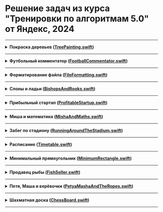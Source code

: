 # Решение задач из курса "Тренировки по алгоритмам 5.0" от Яндекс, 2024

----
<details>
<summary>
<b>Покраска деревьев (<a href="TreePainting.swift">TreePainting.swift</a>)</b>
</summary>

#### Условие
Вася и Маша участвуют в субботнике и красят стволы деревьев в белый цвет. Деревья растут вдоль улицы через равные промежутки в 1 метр. Одно из деревьев обозначено числом ноль, деревья по одну сторону занумерованы положительными числами 1,2 и т.д., а в другую — отрицательными −1,−2 и т.д. 

Ведро с краской для Васи установили возле дерева P, а для Маши — возле дерева Q. Ведра с краской очень тяжелые и Вася с Машей не могут их переставить, поэтому они окунают кисть в ведро и уже с этой кистью идут красить дерево. Краска на кисти из ведра Васи засыхает, когда он удаляется от ведра более чем на V метров, а из ведра Маши — на M метров. Определите, сколько деревьев может быть покрашено.

#### Формат ввода
В первой строке содержится два целых числа P и V — номер дерева, у которого стоит ведро Васи и на сколько деревьев он может от него удаляться. 
В второй строке содержится два целых числа Q и M — аналогичные данные для Маши.


#### Формат вывода
Выведите одно число — количество деревьев, которые могут быть покрашены.

</details>

______

<details>
<summary>
<b>Футбольный комментатор (<a href="FootballCommentator.swift">FootballCommentator.swift</a>)</b>
</summary>

#### Условие
Раунд плей-офф между двумя командами состоит из двух матчей. Каждая команда проводит по одному матчу «дома» и «в гостях». Выигрывает команда, забившая большее число мячей. Если же число забитых мячей совпадает, выигрывает команда, забившая больше мячей «в гостях». Если и это число мячей совпадает, матч переходит в дополнительный тайм или серию пенальти.

Вам дан счёт первого матча, а также счёт текущей игры (которая ещё не завершилась). Помогите комментатору сообщить, сколько голов необходимо забить первой команде, чтобы победить, не переводя игру в дополнительное время.

#### Формат ввода
В первой строке записан счёт первого мачта в формате G1:G2, где G1 — число мячей, забитых первой командой, а G2 — число мячей, забитых второй командой.
Во второй строке записан счёт второго (текущего) матча в аналогичном формате. Все числа в записи счёта не превышают 5.
В третьей строке записано число 1, если первую игру первая команда провела «дома», или 2, если «в гостях».

#### Формат вывода
Выведите единственное целое число — необходимое количество мячей.

</details>

_____

<details>
<summary>
<b>Форматирование файла (<a href="FileFormatting.swift">FileFormatting.swift</a>)</b>
</summary>

#### Условие
Петя - начинающий программист. Сегодня он написал код из n строк. 

К сожалению оказалось, что этот код трудно читать. Петя решил исправить это, добавив в различные места пробелы. А точнее, для i-й строки ему нужно добавить ровно ai пробелов.

Для добавления пробелов Петя выделяет строку и нажимает на одну из трёх клавиш: Space, Tab, и Backspace. При нажатии на Space в строку добавляется один пробел. При нажатии на Tab в строку добавляются четыре пробела. При нажатии на Backspace в строке удаляется один пробел. 

Ему хочется узнать, какое наименьшее количество клавиш придётся нажать, чтобы добавить необходимое количество пробелов в каждую строку. Помогите ему!

#### Формат ввода
Первая строка входных данных содержит одно целое положительное число n (1≤n≤10ˆ5) – количество строк в файле. 
Каждая из следующих n строк содержит одно целое неотрицательное число ai (0≤ai≤10ˆ9)– количество пробелов, которые нужно добавить в i-ю строку файла.

#### Формат вывода
Выведите одно число – минимальное количество нажатий, чтобы добавить в каждой строке необходимое количество пробелов.

</details>

_____

<details>
<summary>
<b>Слоны и ладьи (<a href="BishopsAndRooks.swift">BishopsAndRooks.swift</a>)</b>
</summary>

#### Условие
На шахматной доске стоят слоны и ладьи, необходимо посчитать, сколько клеток не бьется ни одной из фигур.

Шахматная доска имеет размеры 8 на 8. Ладья бьет все клетки горизонтали и вертикали, проходящих через клетку, где она стоит, до первой встретившейся фигуры. Слон бьет все клетки обеих диагоналей, проходящих через клетку, где он стоит, до первой встретившейся фигуры.

#### Формат ввода
В первых восьми строках ввода описывается шахматная доска. Первые восемь символов каждой из этих строк описывают состояние соответствующей горизонтали: символ B (заглавная латинская буква) означает, что в клетке стоит слон, символ R — ладья, символ * — что клетка пуста. После описания горизонтали в строке могут идти пробелы, однако длина каждой строки не превышает 250 символов. После описания доски в файле могут быть пустые строки.

#### Формат вывода
Выведите количество пустых клеток, которые не бьются ни одной из фигур.

</details>

_____

<details>
<summary>
<b>Прибыльный стартап (<a href="ProfitableStartup.swift">ProfitableStartup.swift</a>)</b>
</summary>

#### Условие
k друзей организовали стартап по производству укулеле для кошек. На сегодняшний день прибыль составила n рублей. Вы, как главный бухгалтер компании, хотите в каждый из ближайших d дней приписывать по одной цифре в конец числа, выражающего прибыль. При этом в каждый из дней прибыль должна делиться на k.

#### Формат ввода
В единственной строке входных данных через пробел записаны три числа: n, k, d — изначальная прибыль, количество учредителей компании и количество дней, которое вы собираетесь следить за прибылью (1≤n, k≤10ˆ9, 1≤d≤10ˆ5).  НЕ гарантируется, что n делится на k. 

#### Формат вывода
Выведите одно целое число x — прибыль компании через d дней. Первые цифры числа x должны совпадать с числом n. Все префиксы числа x, которые длиннее числа n на 1,2,…,d цифр, должны делиться на k. Если возможных ответов несколько, выведите любой из них. Если ответа не существует, выведите −1.

</details>

_____

<details>
<summary>
<b>Миша и математика (<a href="MishaAndMaths.swift">MishaAndMaths.swift</a>)</b>
</summary>

#### Условие
Миша сидел на занятиях математики в Высшей школе экономики и решал следующую задачу: дано n целых чисел и нужно расставить между ними знаки + и × так, чтобы результат полученного арифметического выражения был нечётным (например, между числами 5, 7, 2, можно расставить арифметические знаки следующим образом: 5×7+2=37). Так как примеры становились все больше и больше, а Миша срочно убегает в гости, от вас требуется написать программу решающую данную задачу.

#### Формат ввода
В первой строке содержится единственное число n (2≤n≤100_000). Во второй строке содержится n целых чисел ai, разделённых пробелами (−10ˆ9≤ai≤10ˆ9). Гарантируется, что решение существует.

#### Формат вывода
В одной строке выведите n−1 символ + или ×, в результате применения которых получается нечётный результат. (Для вывода используйте соответственно знаки «+» (ASCII код—43) и «x» (ASCII код—120), без кавычек).

</details>

_____

<details>
<summary>
<b>Забег по стадиону (<a href="RunningAroundTheStadium.swift">RunningAroundTheStadium.swift</a>)</b>
</summary>

#### Условие
Стадион представляет собой окружность длиной L метров, на которой отмечена точка старта. По стадиону бегают Кирилл и Антон. У каждого мальчика есть своя точка старта (она представляет собой расстояние в метрах от старта, отсчитанное по часовой стрелке) и своя скорость в метрах в секунду (положительная скорость означает, что мальчик бежит по часовой стрелке, отрицательная — что бежит против часовой, а нулевая — что он стоит на месте). 

Вам нужно сказать, через какое минимальное время мальчики окажутся на одинаковом расстоянии от точки старта. Обратите внимание, что в этот момент они могли находиться в разных точках. Расстоянием от точки A до точки B называется минимальное из расстояний, которое нужно пробежать из точки A по или против часовой стрелки, чтобы оказаться в B.

#### Формат ввода
В единственной строке вводится 5 целых чисел L, x1, v1, x2, v2 (1≤L≤10ˆ9, 0≤x1,x2<L, ∣v1∣,∣v2∣≤10ˆ9) — длины стадиона в метрах, начальная точка Кирилла, скорость Кирилла, начальная точка Антона, скорость Антона.

#### Формат вывода
В первой строке выведите слово «YES», если случится момент, когда мальчики будут на одинаковом расстоянии от старта, или «NO», если такого момента не произойдёт. 
Если ответ «YES», то во второй строке выведите одно вещественное число — через какое минимальное количество времени мальчики окажутся на одинаковом расстоянии от старта. 
Ваш ответ будет считаться правильным, если его абсолютная или относительная ошибка не превосходит 10ˆ-9.

</details>

_____

<details>
<summary>
<b>Расписание (<a href="Timetable.swift">Timetable.swift</a>)</b>
</summary>

#### Условие
Во всемирно известной фирме «Goondex», в которую устроился Илья, принято очень много работать, в частности, для сотрудников установлена шестидневная рабочая неделя. Но, в качестве бонуса, «Goondex» каждый год предлагает своим сотрудникам выбрать любой день недели в качестве выходного. В свою очередь, оставшиеся шесть дней недели будут рабочими. 

Илья сообразил, что с учётом государственных праздников (которые всегда являются выходными) с помощью правильного выбора выходного дня недели можно варьировать количество рабочих дней в году. Теперь он хочет знать, какой день недели ему следует выбрать в качестве выходного, чтобы отдыхать как можно больше дней в году, или, наоборот, демонстрировать чудеса трудолюбия, работая по максимуму.

#### Формат ввода
В первой строке входных данных находится одно целое число N (0 ≤ N ≤ 366) — количество государственных праздников. 
Во второй строке содержится одно целое число year (1800 ≤ year ≤ 2100) — год, в который необходимо помочь Илье. 
В каждой из последующих N строк расположено по паре чисел day month (day — целое число, month — слово, между day и month ровно один пробел), обозначающих, что день day месяца month является государственным праздником. 
В последней строке расположено слово day_of_week — день недели первого января в год year.
Гарантируется, что все даты указаны корректно (в том числе указанный день недели первого января действительно является днём недели первого января соответствующего года year) и все дни государственных праздников различны.

#### Формат вывода
Выведите через пробел два дня недели — лучший и худший варианты дней недели для выходного (то есть дни недели, для которых достигается соответственно максимальное и минимальное количество выходных дней в году). Если возможных вариантов ответа несколько, выведите любой из них.

</details>

_____

<details>
<summary>
<b>Минимальный прямоугольник (<a href="MinimumRectangle.swift">MinimumRectangle.swift</a>)</b>
</summary>

#### Условие
На клетчатой плоскости закрашено K клеток. Требуется найти минимальный по площади прямоугольник, со сторонами, параллельными линиям сетки, покрывающий все закрашенные клетки.

#### Формат ввода
Во входном файле, на первой строке, находится число K (1 ≤ K ≤ 100). На следующих K строках находятся пары чисел Xi и Yi — координаты закрашенных клеток (|Xi|, |Yi| ≤ 10ˆ9).

#### Формат вывода
Выведите в выходной файл координаты левого нижнего и правого верхнего углов прямоугольника.

</details>

_____

<details>
<summary>
<b>Продавец рыбы (<a href="FishSeller.swift">FishSeller.swift</a>)</b>
</summary>

#### Условие
Вася решил заняться торговлей рыбой. С помощью методов машинного обучения он предсказал цены на рыбу на N дней вперёд. Он решил, что в один день он купит рыбу, а в один из следующих дней — продаст (то есть совершит или ровно одну покупку и продажу или вообще не совершит покупок и продаж, если это не принесёт ему прибыли). К сожалению, рыба — товар скоропортящийся и разница между номером дня продажи и номером дня покупки не должна превышать K. 
Определите, какую максимальную прибыль получит Вася.

#### Формат ввода
В первой строке входных данных задаются числа N и K (1 ≤ N ≤ 10000, 1 ≤ K ≤ 100). 
Во второй строке задаются цены на рыбу в каждый из N дней. Цена — целое число, которое может находится в пределах от 1 до 10ˆ9.

#### Формат вывода
Выведите одно число — максимальную прибыль, которую получит Вася.

</details>

_____

<details>
<summary>
<b>Петя, Маша и верёвочки (<a href="PetyaMashaAndTheRopes.swift">PetyaMashaAndTheRopes.swift</a>)</b>
</summary>

#### Условие
На столе лежали две одинаковые верёвочки целой положительной длины. 
Петя разрезал одну из верёвочек на N частей, каждая из которых имеет целую положительную длину, так что на столе стало N+1 верёвочек. Затем в комнату зашла Маша и взяла одну из лежащих на столе верёвочек. По длинам оставшихся на столе N верёвочек определите, какую наименьшую длину может иметь верёвочка, взятая Машей.

#### Формат ввода
Первая строка входных данных содержит одно целое число N — количество верёвочек, оставшихся на столе (2 ≤ N ≤ 1000). Во второй строке содержится N целых чисел li — длины верёвочек (1 ≤ li ≤ 1000).

#### Формат вывода
Выведите одно целое число — наименьшую длину, которую может иметь верёвочка, взятая Машей.

</details>

_____

<details>
<summary>
<b>Шахматная доска (<a href="ChessBoard.swift">ChessBoard.swift</a>)</b>
</summary>

#### Условие
Из шахматной доски по границам клеток выпилили связную (не распадающуюся на части) фигуру без дыр. Требуется определить ее периметр.

#### Формат ввода
Сначала вводится число N (1 ≤ N ≤ 64) – количество выпиленных клеток. В следующих N строках вводятся координаты выпиленных клеток, разделенные пробелом (номер строки и столбца – числа от 1 до 8). Каждая выпиленная клетка указывается один раз.

#### Формат вывода
Выведите одно число – периметр выпиленной фигуры (сторона клетки равна единице).

</details>

_____
